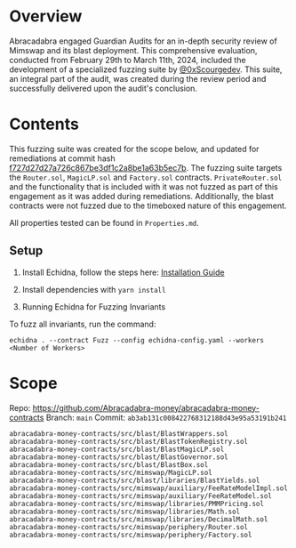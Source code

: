 # Overview

Abracadabra engaged Guardian Audits for an in-depth security review of Mimswap and its blast deployment. This comprehensive evaluation, conducted from February 29th to March 11th, 2024, included the development of a specialized fuzzing suite by [@0xScourgedev](https://twitter.com/0xScourgedev). This suite, an integral part of the audit, was created during the review period and successfully delivered upon the audit's conclusion.

# Contents

This fuzzing suite was created for the scope below, and updated for remediations at commit hash [f727d27d27a726c867be3df1c2a8be1a63b5ec7b](https://github.com/Abracadabra-money/abracadabra-money-contracts/tree/f727d27d27a726c867be3df1c2a8be1a63b5ec7b). The fuzzing suite targets the `Router.sol`, `MagicLP.sol` and `Factory.sol` contracts. `PrivateRouter.sol` and the functionality that is included with it was not fuzzed as part of this engagement as it was added during remediations. Additionally, the blast contracts were not fuzzed due to the timeboxed nature of this engagement.

All properties tested can be found in `Properties.md`.

## Setup

1. Install Echidna, follow the steps here: [Installation Guide](https://github.com/crytic/echidna#installation)

2. Install dependencies with `yarn install`

3. Running Echidna for Fuzzing Invariants

To fuzz all invariants, run the command: 
```
echidna . --contract Fuzz --config echidna-config.yaml --workers <Number of Workers>
```

# Scope

Repo: https://github.com/Abracadabra-money/abracadabra-money-contracts
Branch: `main`
Commit: `ab3ab131c008422768312188d43e95a53191b241`

```
abracadabra-money-contracts/src/blast/BlastWrappers.sol
abracadabra-money-contracts/src/blast/BlastTokenRegistry.sol
abracadabra-money-contracts/src/blast/BlastMagicLP.sol
abracadabra-money-contracts/src/blast/BlastGovernor.sol
abracadabra-money-contracts/src/blast/BlastBox.sol
abracadabra-money-contracts/src/mimswap/MagicLP.sol
abracadabra-money-contracts/src/blast/libraries/BlastYields.sol
abracadabra-money-contracts/src/mimswap/auxiliary/FeeRateModelImpl.sol
abracadabra-money-contracts/src/mimswap/auxiliary/FeeRateModel.sol
abracadabra-money-contracts/src/mimswap/libraries/PMMPricing.sol
abracadabra-money-contracts/src/mimswap/libraries/Math.sol
abracadabra-money-contracts/src/mimswap/libraries/DecimalMath.sol
abracadabra-money-contracts/src/mimswap/periphery/Router.sol
abracadabra-money-contracts/src/mimswap/periphery/Factory.sol
```